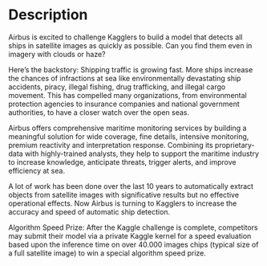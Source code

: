 # Description

Airbus is excited to challenge Kagglers to build a model that detects all ships in satellite images as quickly as possible. Can you find them even in imagery with clouds or haze?

Here’s the backstory: Shipping traffic is growing fast. More ships increase the chances of infractions at sea like environmentally devastating ship accidents, piracy, illegal fishing, drug trafficking, and illegal cargo movement. This has compelled many organizations, from environmental protection agencies to insurance companies and national government authorities, to have a closer watch over the open seas.

Airbus offers comprehensive maritime monitoring services by building a meaningful solution for wide coverage, fine details, intensive monitoring, premium reactivity and interpretation response. Combining its proprietary-data with highly-trained analysts, they help to support the maritime industry to increase knowledge, anticipate threats, trigger alerts, and improve efficiency at sea.

A lot of work has been done over the last 10 years to automatically extract objects from satellite images with significative results but no effective operational effects. Now Airbus is turning to Kagglers to increase the accuracy and speed of automatic ship detection.

Algorithm Speed Prize: After the Kaggle challenge is complete, competitors may submit their model via a private Kaggle kernel for a speed evaluation based upon the inference time on over 40.000 images chips (typical size of a full satellite image) to win a special algorithm speed prize.